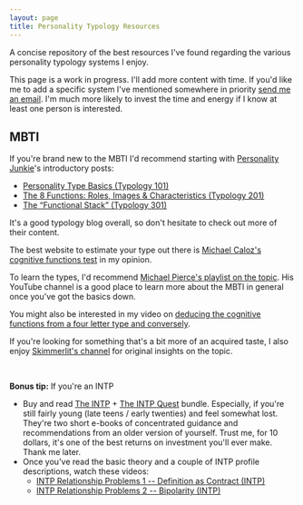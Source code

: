 ```yaml
---
layout: page
title: Personality Typology Resources
---
```


A concise repository of the best resources I've found regarding the various personality typology systems I enjoy.

This page is a work in progress. I'll add more content with time. If you'd like me to add a specific system I've mentioned somewhere in priority [send me an email](/contact). I'm much more likely to invest the time and energy if I know at least one person is interested.

## MBTI

If you're brand new to the MBTI I'd recommend starting with [Personality Junkie](https://personalityjunkie.com)'s introductory posts:
- [Personality Type Basics (Typology 101) ](https://personalityjunkie.com/typology-101/)
- [The 8 Functions: Roles, Images & Characteristics (Typology 201)](https://personalityjunkie.com/functions-ni-ti-fi-si-ne-te-fe-se/)
- [The “Functional Stack” (Typology 301)](https://personalityjunkie.com/functional-stack-type-dynamics-theory/)

It's a good typology blog overall, so don't hesitate to check out more of their content.

The best website to estimate your type out there is [Michael Caloz's cognitive functions test](https://www.michaelcaloz.com/personality/) in my opinion.

To learn the types, I'd recommend [Michael Pierce's playlist on the topic](https://www.youtube.com/watch?v=zdwGmkc9brI&list=PL6rzdODmcL65kvRx1us3UXkxWclo-LJ_h&pp=iAQB). His YouTube channel is a good place to learn more about the MBTI in general once you've got the basics down.

You might also be interested in my video on [deducing the cognitive functions from a four letter type and conversely](https://www.youtube.com/watch?v=YDSWY1kr4vU).

If you're looking for something that's a bit more of an acquired taste, I also enjoy [Skimmerlit's channel](https://www.youtube.com/watch?v=6-ySrhaOTg0&list=PLapyHb3ibDRXM5PjMODG8oPx58cL9gST-&pp=iAQB) for original insights on the topic.


<br>

**Bonus tip:** If you're an INTP
- Buy and read [The INTP](https://personalityjunkie.com/intp-book-personality-careers-relationships-truth-meaning/) + [The INTP Quest](https://personalityjunkie.com/intp-quest-book/) bundle. Especially, if you're still fairly young (late teens / early twenties) and feel somewhat lost. They're two short e-books of concentrated guidance and recommendations from an older version of yourself. Trust me, for 10 dollars, it's one of the best returns on investment you'll ever make. Thank me later.
- Once you've read the basic theory and a couple of INTP profile descriptions, watch these videos:
  - [INTP Relationship Problems 1 -- Definition as Contract (INTP)](https://www.youtube.com/watch?v=dLP5edjS_3I)
  - [INTP Relationship Problems 2 -- Bipolarity (INTP)](https://youtu.be/neoDb6NTDL4)

